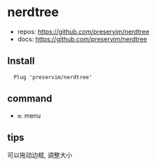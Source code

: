 # nerdtree

- repos: https://github.com/preservim/nerdtree
- docs: https://github.com/preservim/nerdtree

## Install

```vim
  Plug 'preservim/nerdtree'
```

## command

- `m`: menu

## tips

可以拖动边框, 调整大小
